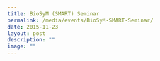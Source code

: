 ```yaml
---
title: BioSyM (SMART) Seminar
permalink: /media/events/BioSyM-SMART-Seminar/
date: 2015-11-23
layout: post
description: ""
image: ""
---
```

